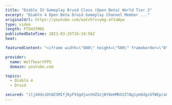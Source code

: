 ```yaml
---
title: "Diablo IV Gameplay Druid Class (Open Beta) World Tier 2"
excerpt: "Diablo 4 Open Beta Druid Gameplay Channel Member ..."
originalUrl: https://youtube.com/watch?v=ymg-aY1uWyw
type: video
length: PT5H37M8S
publishedDateTime: 2023-03-25T16:19:56Z
heat: 

featuredContent: "<iframe width=\"800\" height=\"500\" frameborder=\"0\" src=\"https://www.youtube.com/embed/ymg-aY1uWyw\" allow=\"accelerometer; autoplay; encrypted-media; gyroscope; picture-in-picture\" allowfullscreen></iframe>"

provider:
  name: WolfheartFPS
  domain: youtube.com

topics:
  - Diablo 4
  - Druid

secured: "iljd4dxiDtW2SMIfjKyF93gdjuntHZGzjBY8eHMKX2IlNg1ym8dgcUTWEp/aCKeeFb5cHYnX469wDBOXJ95RQ4lwzzPrMf/XR9nB0NvRDHeMLGVcaoRZG1N07xCGZY2uJvG92q7ANJmO1ZGF7kN2Dayd/NPSHnjvM0HKeJUUAqtIPQa3LSL+Tx0vQ8Rypbsr24BkN51AaTDs4E+z8HZC5aNOE2L/fOyiJclZLO6WKNTxF4Z3LN5T74hU2y79GARVTyFNXt3fbjr22RQVEUjVf0yu34LVQMdBKYWk0pH3m311eGTyN0yn9v10Dmk9vTKuR+TC2xIqeBwK3D1k8u/+gfdnPbjK9C7Ew6/fW48JEEnzC95MEIpxrXOBW/R9J+2fJVH8MIkGHhZ//dD1u3se2M0vqdSUUPiw+T23CNMT/z4=;rJJFIaP/bz57cXkHBvR9Sw=="
---
```



